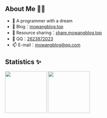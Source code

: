 ## About Me 👨‍💻
- 👋 A programmer with a dream
- 🏡 Blog：[mowangblog.top](https://mowangblog.top)
- 🌱 Resource sharing：[share.mowangblog.top](https://share.mowangblog.top)
- 💬 QQ：[2623872023](tencent://message/?uin=2623872023)
- 📫 E-mail：mowangblog@qq.com

## Statistics ✨
<img align="" height="137px"  src="https://github-readme-stats.vercel.app/api?username=mowangblog&hide_title=true&hide_border=true&show_icons=true&include_all_commits=true&line_height=21&bg_color=0,EC6C6C,FFD479,FFFC79,73FA79&theme=graywhite" />
<img align="" height="137px" src="https://github-readme-stats.vercel.app/api/top-langs/?username=mowangblog&hide_title=true&hide_border=true&layout=compact&bg_color=0,73FA79,73FDFF,D783FF&theme=graywhite" />

